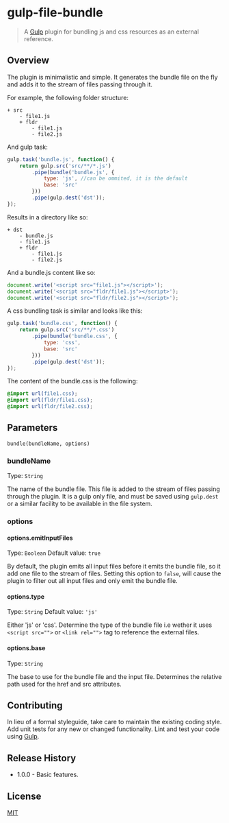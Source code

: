 # gulp-file-bundle

> A [Gulp](http://gulpjs.com/) plugin for bundling js and css resources as an external reference.

## Overview

The plugin is minimalistic and simple. It generates the bundle file on the fly and adds it to the stream of files passing through it.

For example, the following folder structure:

```
+ src
    - file1.js
    + fldr
        - file1.js
        - file2.js
```

And gulp task: 

```js
gulp.task('bundle.js', function() {
    return gulp.src('src/**/*.js')
        .pipe(bundle('bundle.js', {
            type: 'js', //can be ommited, it is the default
            base: 'src'
        }))
        .pipe(gulp.dest('dst'));
});
```

Results in a directory like so:

```
+ dst
    - bundle.js
    - file1.js
    + fldr
        - file1.js
        - file2.js
```


And a bundle.js content like so:

```js
document.write('<script src="file1.js"></script>');
document.write('<script src="fldr/file1.js"></script>');
document.write('<script src="fldr/file2.js"></script>');
```

A css bundling task is similar and looks like this:

```js
gulp.task('bundle.css', function() {
    return gulp.src('src/**/*.css')
        .pipe(bundle('bundle.css', {
            type: 'css',
            base: 'src'
        }))
        .pipe(gulp.dest('dst'));
});
```

The content of the bundle.css is the following:

```css
@import url(file1.css);
@import url(fldr/file1.css);
@import url(fldr/file2.css);
```


## Parameters

`bundle(bundleName, options)`

### bundleName
Type: `String`

The name of the bundle file. 
This file is added to the stream of files passing through the plugin. It is a gulp only file, and must be saved using `gulp.dest` or a similar facility to be available in the file system. 

### options

#### options.emitInputFiles
Type: `Boolean`
Default value: `true`

By default, the plugin emits all input files before it emits the bundle file, so it add one file to the stream of files. Setting this option to `false`, will cause the plugin to filter out all input files and only emit the bundle file.

#### options.type
Type: `String`
Default value: `'js'`

Either 'js' or 'css'. Determine the type of the bundle file i.e wether it uses `<script src="">` or `<link rel="">` tag to reference the external files.

#### options.base
Type: `String`

The base to use for the bundle file and the input file. Determines the relative path used for the href and src attributes.



## Contributing
In lieu of a formal styleguide, take care to maintain the existing coding style. Add unit tests for any new or changed functionality. Lint and test your code using [Gulp](http://gulpjs.com/).

## Release History
 - 1.0.0 - Basic features.

## License
[MIT](https://github.com/welldone-software/gulp-file-bundle/blob/master/LICENSE)

